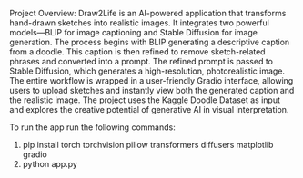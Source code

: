 Project Overview:
Draw2Life is an AI-powered application that transforms hand-drawn sketches into realistic images. 
It integrates two powerful models—BLIP for image captioning and Stable Diffusion for image generation.
The process begins with BLIP generating a descriptive caption from a doodle.
This caption is then refined to remove sketch-related phrases and converted into a prompt.
The refined prompt is passed to Stable Diffusion, which generates a high-resolution, photorealistic image.
The entire workflow is wrapped in a user-friendly Gradio interface, allowing users to upload sketches and instantly view both the generated caption and the realistic image.
The project uses the Kaggle Doodle Dataset as input and explores the creative potential of generative AI in visual interpretation.

To run the app run the following commands:
1. pip install torch torchvision pillow transformers diffusers matplotlib gradio
2. python app.py
